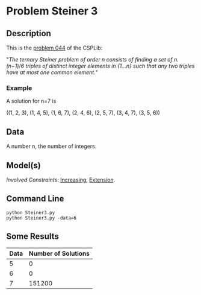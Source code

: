 
# Problem Steiner 3

## Description
This is the [problem 044](https://www.csplib.org/Problems/prob044/) of the CSPLib:

"*The ternary Steiner problem of order n consists of finding a set of n.(n−1)/6 triples of distinct integer 
elements in {1...n} such that any two triples have at most one common element.*"


### Example
A solution for n=7 is

((1, 2, 3), (1, 4, 5), (1, 6, 7), (2, 4, 6), (2, 5, 7), (3, 4, 7), (3, 5, 6))

## Data
A number n, the number of integers.

## Model(s)




*Involved Constraints*: [Increasing](https://pycsp.org/documentation/constraints/Increasing/),
[Extension](https://pycsp.org/documentation/constraints/Extension/).



## Command Line


```shell
python Steiner3.py
python Steiner3.py -data=6
 ```

## Some Results

| Data | Number of Solutions |
|------|---------------------|
| 5    | 0                   |
| 6    | 0                   |
| 7    | 151200              |
